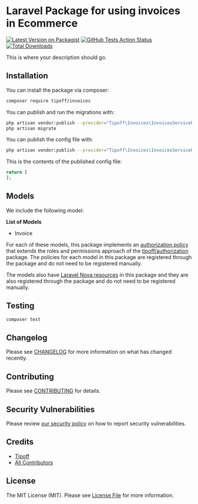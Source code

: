 # Laravel Package for using invoices in Ecommerce

[![Latest Version on Packagist](https://img.shields.io/packagist/v/tipoff/invoices.svg?style=flat-square)](https://packagist.org/packages/tipoff/invoices)
[![GitHub Tests Action Status](https://img.shields.io/github/workflow/status/tipoff/invoices/run-tests?label=tests)](https://github.com/tipoff/invoices/actions?query=workflow%3ATests+branch%3Amaster)
[![Total Downloads](https://img.shields.io/packagist/dt/tipoff/invoices.svg?style=flat-square)](https://packagist.org/packages/tipoff/invoices)


This is where your description should go.

## Installation

You can install the package via composer:

```bash
composer require tipoff/invoices
```

You can publish and run the migrations with:

```bash
php artisan vendor:publish --provider="Tipoff\Invoices\InvoicesServiceProvider" --tag="invoices-migrations"
php artisan migrate
```

You can publish the config file with:
```bash
php artisan vendor:publish --provider="Tipoff\Invoices\InvoicesServiceProvider" --tag="invoices-config"
```

This is the contents of the published config file:

```php
return [
];
```

## Models

We include the following model:

**List of Models**

- Invoice

For each of these models, this package implements an [authorization policy](https://laravel.com/docs/8.x/authorization) that extends the roles and permissions approach of the [tipoff/authorization](https://github.com/tipoff/authorization) package. The policies for each model in this package are registered through the package and do not need to be registered manually.

The models also have [Laravel Nova resources](https://nova.laravel.com/docs/3.0/resources/) in this package and they are also registered through the package and do not need to be registered manually.

## Testing

```bash
composer test
```

## Changelog

Please see [CHANGELOG](CHANGELOG.md) for more information on what has changed recently.

## Contributing

Please see [CONTRIBUTING](.github/CONTRIBUTING.md) for details.

## Security Vulnerabilities

Please review [our security policy](../../security/policy) on how to report security vulnerabilities.

## Credits

- [Tipoff](https://github.com/tipoff)
- [All Contributors](../../contributors)

## License

The MIT License (MIT). Please see [License File](LICENSE.md) for more information.
